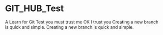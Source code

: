# GIT_HUB_Test
A Learn for Git Test
you must trust me
OK I trust you
Creating a new branch is quick and simple.
Creating a new branch is quick and simple.